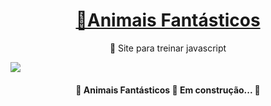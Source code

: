 <h1 align="center">
    <a href="https://pt-br.reactjs.org/">🐻Animais Fantásticos</a>
</h1>
<p align="center">🐻 Site para treinar javascript</p>
<img src="https://img.shields.io/static/v1?label=Tecnologias&message=Javascript&color=7159c1&style=for-the-badge&logo="/>
<h4 align="center"> 
	🚧  Animais Fantásticos 🐻 Em construção...  🚧
</h4>
